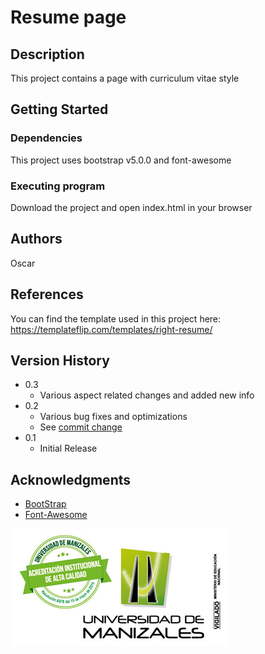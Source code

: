 # Resume page

## Description

This project contains a page with curriculum vitae style

## Getting Started

### Dependencies

This project uses bootstrap v5.0.0 and font-awesome


### Executing program

Download the project and open index.html in your browser


## Authors

Oscar

## References

You can find the template used in this project here: https://templateflip.com/templates/right-resume/

## Version History
* 0.3
    * Various aspect related changes and added new info
* 0.2
    * Various bug fixes and optimizations
    * See [commit change](https://github.com/oscarjtd/resumepage.github.io/commits/master)
* 0.1
    * Initial Release


## Acknowledgments

* [BootStrap](https://github.com/twbs/bootstrap)
* [Font-Awesome](https://github.com/FortAwesome/Font-Awesome)

![image](images/umlogo.png)
